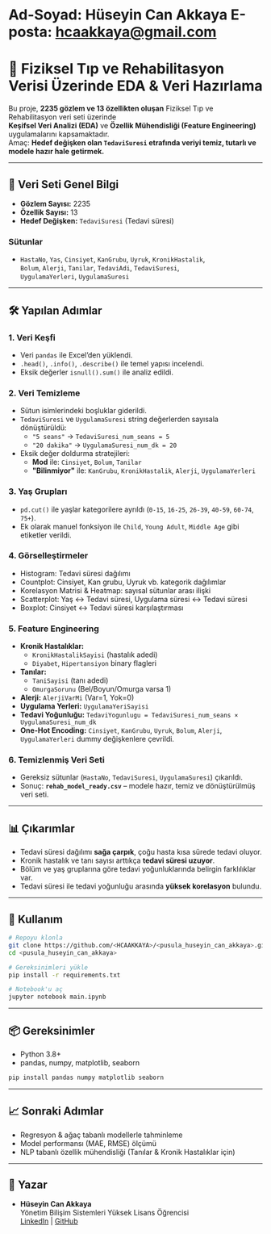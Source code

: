# Ad-Soyad: Hüseyin Can Akkaya E-posta: hcaakkaya@gmail.com

# 🏥 Fiziksel Tıp ve Rehabilitasyon Verisi Üzerinde EDA & Veri Hazırlama

Bu proje, **2235 gözlem ve 13 özellikten oluşan** Fiziksel Tıp ve Rehabilitasyon veri seti üzerinde  
**Keşifsel Veri Analizi (EDA)** ve **Özellik Mühendisliği (Feature Engineering)** uygulamalarını kapsamaktadır.  
Amaç: **Hedef değişken olan `TedaviSuresi` etrafında veriyi temiz, tutarlı ve modele hazır hale getirmek.**

---

## 📂 Veri Seti Genel Bilgi

- **Gözlem Sayısı:** 2235
- **Özellik Sayısı:** 13
- **Hedef Değişken:** `TedaviSuresi` (Tedavi süresi)

### Sütunlar

- `HastaNo`, `Yas`, `Cinsiyet`, `KanGrubu`, `Uyruk`, `KronikHastalik`,  
  `Bolum`, `Alerji`, `Tanilar`, `TedaviAdi`, `TedaviSuresi`,  
  `UygulamaYerleri`, `UygulamaSuresi`

---

## 🛠️ Yapılan Adımlar

### 1. Veri Keşfi

- Veri `pandas` ile Excel’den yüklendi.
- `.head()`, `.info()`, `.describe()` ile temel yapısı incelendi.
- Eksik değerler `isnull().sum()` ile analiz edildi.

### 2. Veri Temizleme

- Sütun isimlerindeki boşluklar giderildi.
- `TedaviSuresi` ve `UygulamaSuresi` string değerlerden sayısala dönüştürüldü:
  - `"5 seans"` → `TedaviSuresi_num_seans = 5`
  - `"20 dakika"` → `UygulamaSuresi_num_dk = 20`
- Eksik değer doldurma stratejileri:
  - **Mod** ile: `Cinsiyet`, `Bolum`, `Tanilar`
  - **"Bilinmiyor"** ile: `KanGrubu`, `KronikHastalik`, `Alerji`, `UygulamaYerleri`

### 3. Yaş Grupları

- `pd.cut()` ile yaşlar kategorilere ayrıldı (`0-15`, `16-25`, `26-39`, `40-59`, `60-74`, `75+`).
- Ek olarak manuel fonksiyon ile `Child`, `Young Adult`, `Middle Age` gibi etiketler verildi.

### 4. Görselleştirmeler

- Histogram: Tedavi süresi dağılımı
- Countplot: Cinsiyet, Kan grubu, Uyruk vb. kategorik dağılımlar
- Korelasyon Matrisi & Heatmap: sayısal sütunlar arası ilişki
- Scatterplot: Yaş ↔ Tedavi süresi, Uygulama süresi ↔ Tedavi süresi
- Boxplot: Cinsiyet ↔ Tedavi süresi karşılaştırması

### 5. Feature Engineering

- **Kronik Hastalıklar:**
  - `KronikHastalikSayisi` (hastalık adedi)
  - `Diyabet`, `Hipertansiyon` binary flagleri
- **Tanılar:**
  - `TaniSayisi` (tanı adedi)
  - `OmurgaSorunu` (Bel/Boyun/Omurga varsa 1)
- **Alerji:** `AlerjiVarMi` (Var=1, Yok=0)
- **Uygulama Yerleri:** `UygulamaYeriSayisi`
- **Tedavi Yoğunluğu:** `TedaviYogunlugu = TedaviSuresi_num_seans × UygulamaSuresi_num_dk`
- **One-Hot Encoding:** `Cinsiyet`, `KanGrubu`, `Uyruk`, `Bolum`, `Alerji`, `UygulamaYerleri` dummy değişkenlere çevrildi.

### 6. Temizlenmiş Veri Seti

- Gereksiz sütunlar (`HastaNo`, `TedaviSuresi`, `UygulamaSuresi`) çıkarıldı.
- Sonuç: **`rehab_model_ready.csv`** – modele hazır, temiz ve dönüştürülmüş veri seti.

---

## 📊 Çıkarımlar

- Tedavi süresi dağılımı **sağa çarpık**, çoğu hasta kısa sürede tedavi oluyor.
- Kronik hastalık ve tanı sayısı arttıkça **tedavi süresi uzuyor**.
- Bölüm ve yaş gruplarına göre tedavi yoğunluklarında belirgin farklılıklar var.
- Tedavi süresi ile tedavi yoğunluğu arasında **yüksek korelasyon** bulundu.

---

## 🚀 Kullanım

```bash
# Repoyu klonla
git clone https://github.com/<HCAAKKAYA>/<pusula_huseyin_can_akkaya>.git
cd <pusula_huseyin_can_akkaya>

# Gereksinimleri yükle
pip install -r requirements.txt

# Notebook'u aç
jupyter notebook main.ipynb
```

---

## 📦 Gereksinimler

- Python 3.8+
- pandas, numpy, matplotlib, seaborn

```bash
pip install pandas numpy matplotlib seaborn
```

---

## 📈 Sonraki Adımlar

- Regresyon & ağaç tabanlı modellerle tahminleme
- Model performansı (MAE, RMSE) ölçümü
- NLP tabanlı özellik mühendisliği (Tanılar & Kronik Hastalıklar için)

---

## 👤 Yazar

- **Hüseyin Can Akkaya**  
  Yönetim Bilişim Sistemleri Yüksek Lisans Öğrencisi  
  [LinkedIn](https://linkedin.com/in/hcakkkaya) | [GitHub](https://github.com/HCAKKAYA)
